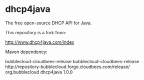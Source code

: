 # dhcp4java

The free open-source DHCP API for Java.

This repository is a fork from:

http://www.dhcp4java.com/index

Maven dependency:

<repositories>
    <repository>
        <id>bubblecloud-cloudbees-release</id>
        <name>bubblecloud-cloudbees-release</name>
        <url>http://repository-bubblecloud.forge.cloudbees.com/release/</url>
    </repository>
</repositories>

<dependency>
    <groupId>org.bubblecloud</groupId>
    <artifactId>dhcp4java</artifactId>
    <version>1.0.0</version>
</dependency>